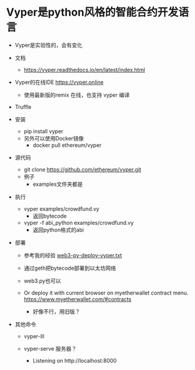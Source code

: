 
# Vyper是python风格的智能合约开发语言
- Vyper是实验性的，会有变化

- 文档
	- https://vyper.readthedocs.io/en/latest/index.html

- Vyper的在线IDE https://vyper.online
	- 使用最新版的remix 在线，也支持 vyper 编译
- Truffle
- 安装
	- pip install vyper
	- 另外可以使用Docker镜像
		- docker pull ethereum/vyper
- 源代码
	- git clone https://github.com/ethereum/vyper.git
	- 例子
		- examples文件夹都是
- 执行
	- vyper examples/crowdfund.vy
		- 返回bytecode		
	- vyper -f abi_python examples/crowdfund.vy
		- 返回python格式的abi

- 部署
	- 参考我的经验 [web3-py-deploy-vyper.txt](web3-py-deploy-vyper.txt)
	- 通过geth把bytecode部署到以太坊网络
	- web3.py也可以

	- Or deploy it with current browser on myetherwallet contract menu. https://www.myetherwallet.com/#contracts
		- 好像不行，用旧版？		
- 其他命令
	- vyper-lll

	- vyper-serve 服务器？
		- Listening on http://localhost:8000		